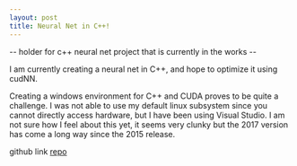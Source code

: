 ```yaml
---
layout: post
title: Neural Net in C++!
---
```

-- holder for c++ neural net project that is currently in the works -- 


I am currently creating a neural net in C++, and hope to optimize it using cudNN. 

Creating a windows environment for C++ and CUDA proves to be quite a challenge. I was not able to use my default linux subsystem since you cannot directly access hardware, but I have been using Visual Studio. I am not sure how I feel about this yet, it seems very clunky but the 2017 version has come a long way since the 2015 release.

github link [repo](https://github.com/enmccarthy/cppNN)